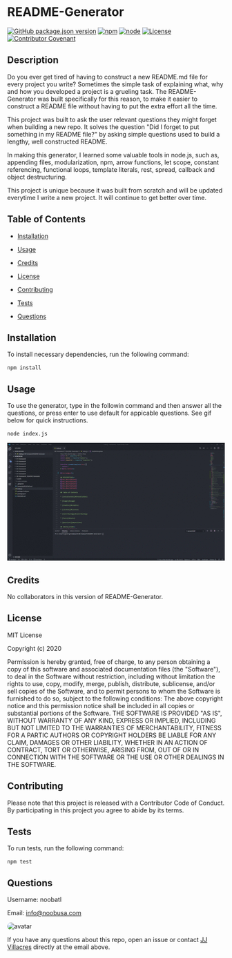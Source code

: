 # README-Generator

[![GitHub package.json version](https://img.shields.io/github/package-json/v/noobatl/README-Generator?style=flat)](https://github.com/noobatl/README-Generator) [![npm](https://img.shields.io/npm/v/npm?style=flat)](https://www.npmjs.com/) [![node](https://img.shields.io/node/v/inquirer?style=flat)](https://nodejs.org/en/) [![License](https://img.shields.io/static/v1?label=License&message=MIT&color=brightgreen)](https://www.mit.edu/~amini/LICENSE.md) [![Contributor Covenant](https://img.shields.io/badge/Contributor%20Covenant-v2.0%20adopted-ff69b4.svg)](code_of_conduct.md)

## Description

Do you ever get tired of having to construct a new README.md file for every project you write? Sometimes the simple task of explaining what, why and how you developed a project is a grueling task. The README-Generator was built specifically for this reason, to make it easier to construct a README file without having to put the extra effort all the time. 

This project was built to ask the user relevant questions they might forget when building a new repo. It solves the question "Did I forget to put something in my README file?" by asking simple questions used to build a lengthy, well constructed README. 

In making this generator, I learned some valuable tools in node.js, such as, appending files, modularization, npm, arrow functions, let scope, constant referencing, functional loops, template literals, rest, spread, callback and object destructuring. 

This project is unique because it was built from scratch and will be updated everytime I write a new project. It will continue to get better over time. 

## Table of Contents

* [Installation](#installation)

* [Usage](#usage)

* [Credits](#credits)

* [License](#License)

* [Contributing](#contributing)

* [Tests](#tests)

* [Questions](#questions)

## Installation

To install necessary dependencies, run the following command: 

```
npm install

```

## Usage 

To use the generator, type in the followin command and then answer all the questions, or press enter to use default for appicable questions. See gif below for quick instructions.

```
node index.js

```
<img src="./assets/ezREADME.gif" alt="README Generator GIF"/>

## Credits

No collaborators in this version of README-Generator. 

## License

MIT License

Copyright (c) 2020

Permission is hereby granted, free of charge, to any person obtaining a copy of this software and associated documentation files (the "Software"), to deal in the Software without restriction, including without limitation the rights to use, copy, modify, merge, publish, distribute, sublicense, and/or sell copies of the Software, and to permit persons to whom the Software is furnished to do so, subject to the following conditions: The above copyright notice and this permission notice shall be included in all copies or substantial portions of the Software. THE SOFTWARE IS PROVIDED "AS IS", WITHOUT WARRANTY OF ANY KIND, EXPRESS OR IMPLIED, INCLUDING BUT NOT LIMITED TO THE WARRANTIES OF MERCHANTABILITY, FITNESS FOR A PARTIC AUTHORS OR COPYRIGHT HOLDERS BE LIABLE FOR ANY CLAIM, DAMAGES OR OTHER LIABILITY, WHETHER IN AN ACTION OF CONTRACT, TORT OR OTHERWISE, ARISING FROM, OUT OF OR IN CONNECTION WITH THE SOFTWARE OR THE USE OR OTHER DEALINGS IN THE SOFTWARE.

## Contributing

Please note that this project is released with a Contributor Code of Conduct. By participating in this project you agree to abide by its terms.

## Tests

To run tests, run the following command: 

```
npm test
```

## Questions

Username: noobatl

Email: info@noobusa.com

<img src="https://avatars0.githubusercontent.com/u/60041697?v=4" alt="avatar" style="border-radius:16px" width="50" />

If you have any questions about this repo, open an issue or contact [JJ Villacres](https://api.github.com/users/noobatl) directly at the email above.


